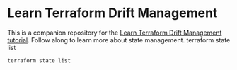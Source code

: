 # Learn Terraform Drift Management

This is a companion repository for the [Learn Terraform Drift Management tutorial](https://developer.hashicorp.com/terraform/tutorials/state/resource-drift). Follow along to learn more about state management.
terraform state list

```bash
terraform state list
```